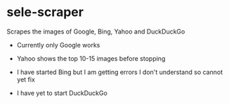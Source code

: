 # sele-scraper
Scrapes the images of Google, Bing, Yahoo and DuckDuckGo

- Currently only Google works

- Yahoo shows the top 10-15 images before stopping

- I have started Bing but I am getting errors I don't understand so cannot yet fix

- I have yet to start DuckDuckGo
